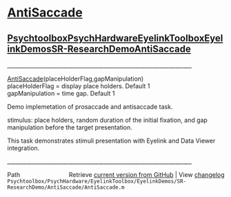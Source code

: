 # [AntiSaccade](AntiSaccade)
## [Psychtoolbox](Psychtoolbox)[PsychHardware](PsychHardware)[EyelinkToolbox](EyelinkToolbox)[EyelinkDemos](EyelinkDemos)[SR-ResearchDemo](SR-ResearchDemo)[AntiSaccade](AntiSaccade)

  
\_\_\_\_\_\_\_\_\_\_\_\_\_\_\_\_\_\_\_\_\_\_\_\_\_\_\_\_\_\_\_\_\_\_\_\_\_\_\_\_\_\_\_\_\_\_\_\_\_\_\_\_\_\_\_\_\_\_\_\_\_\_\_\_\_\_\_  
  
[AntiSaccade](AntiSaccade)(placeHolderFlag,gapManipulation)  
placeHolderFlag = display place holders. Default 1  
gapManipulation = time gap. Default 1  
  
Demo implemetation of prosaccade and antisaccade task.  
  
stimulus: place holders, random duration of the initial fixation, and gap manipulation before the target presentation.  
  
This task demonstrates stimuli presentation with Eyelink and Data Viewer  
integration.  
  
\_\_\_\_\_\_\_\_\_\_\_\_\_\_\_\_\_\_\_\_\_\_\_\_\_\_\_\_\_\_\_\_\_\_\_\_\_\_\_\_\_\_\_\_\_\_\_\_\_\_\_\_\_\_\_\_\_\_\_\_\_\_\_\_\_\_\_  




<div class="code_header" style="text-align:right;">
  <span style="float:left;">Path&nbsp;&nbsp;</span> <span class="counter">Retrieve <a href=
  "https://raw.github.com/Psychtoolbox-3/Psychtoolbox-3/beta/Psychtoolbox/PsychHardware/EyelinkToolbox/EyelinkDemos/SR-ResearchDemo/AntiSaccade/AntiSaccade.m">current version from GitHub</a> | View <a href=
  "https://github.com/Psychtoolbox-3/Psychtoolbox-3/commits/beta/Psychtoolbox/PsychHardware/EyelinkToolbox/EyelinkDemos/SR-ResearchDemo/AntiSaccade/AntiSaccade.m">changelog</a></span>
</div>
<div class="code">
  <code>Psychtoolbox/PsychHardware/EyelinkToolbox/EyelinkDemos/SR-ResearchDemo/AntiSaccade/AntiSaccade.m</code>
</div>

